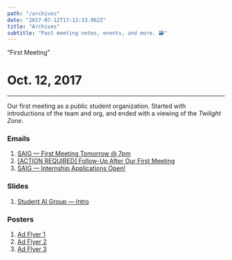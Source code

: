 ```yaml
---
path: "/archives"
date: "2017-07-12T17:12:33.962Z"
title: "Archives"
subtitle: "Past meeting notes, events, and more. 🗃"
---
```


<div class="permalinkPage__subtitle">&ldquo;First Meeting&rdquo;</div>

# Oct. 12, 2017

---

Our first meeting as a public student organization. Started with introductions of the team and org, and ended with a viewing of the _Twilight Zone_.

### Emails

1. [SAIG — First Meeting Tomorrow @ 7pm](http://stanfordai.group/12-10-17/email-1.html)
2. [[ACTION REQUIRED] Follow-Up After Our First Meeting](http://stanfordai.group/12-10-17/email-2.html)
2. [SAIG — Internship Applications Open!](http://stanfordai.group/12-10-17/email-3.html)

### Slides

1. [Student AI Group — Intro](/12-10-17/student-ai-group-intro.pdf)

### Posters

1. [Ad Flyer 1](/12-10-17/flyer-1.pdf)
2. [Ad Flyer 2](/12-10-17/flyer-2.pdf)
3. [Ad Flyer 3](/12-10-17/flyer-3.pdf)